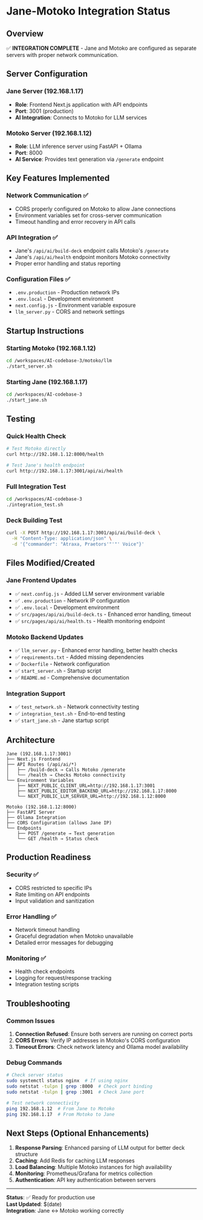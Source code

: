 # Jane-Motoko Integration Status

## Overview
✅ **INTEGRATION COMPLETE** - Jane and Motoko are configured as separate servers with proper network communication.

## Server Configuration

### Jane Server (192.168.1.17)
- **Role**: Frontend Next.js application with API endpoints
- **Port**: 3001 (production)
- **AI Integration**: Connects to Motoko for LLM services

### Motoko Server (192.168.1.12)  
- **Role**: LLM inference server using FastAPI + Ollama
- **Port**: 8000
- **AI Service**: Provides text generation via `/generate` endpoint

## Key Features Implemented

### Network Communication ✅
- CORS properly configured on Motoko to allow Jane connections
- Environment variables set for cross-server communication
- Timeout handling and error recovery in API calls

### API Integration ✅
- Jane's `/api/ai/build-deck` endpoint calls Motoko's `/generate`
- Jane's `/api/ai/health` endpoint monitors Motoko connectivity
- Proper error handling and status reporting

### Configuration Files ✅
- `.env.production` - Production network IPs
- `.env.local` - Development environment
- `next.config.js` - Environment variable exposure
- `llm_server.py` - CORS and network settings

## Startup Instructions

### Starting Motoko (192.168.1.12)
```bash
cd /workspaces/AI-codebase-3/motoko/llm
./start_server.sh
```

### Starting Jane (192.168.1.17)
```bash
cd /workspaces/AI-codebase-3
./start_jane.sh
```

## Testing

### Quick Health Check
```bash
# Test Motoko directly
curl http://192.168.1.12:8000/health

# Test Jane's health endpoint
curl http://192.168.1.17:3001/api/ai/health
```

### Full Integration Test
```bash
cd /workspaces/AI-codebase-3
./integration_test.sh
```

### Deck Building Test
```bash
curl -X POST http://192.168.1.17:3001/api/ai/build-deck \
  -H "Content-Type: application/json" \
  -d '{"commander": "Atraxa, Praetors'"'"' Voice"}'
```

## Files Modified/Created

### Jane Frontend Updates
- ✅ `next.config.js` - Added LLM server environment variable
- ✅ `.env.production` - Network IP configuration  
- ✅ `.env.local` - Development environment
- ✅ `src/pages/api/ai/build-deck.ts` - Enhanced error handling, timeout
- ✅ `src/pages/api/ai/health.ts` - Health monitoring endpoint

### Motoko Backend Updates  
- ✅ `llm_server.py` - Enhanced error handling, better health checks
- ✅ `requirements.txt` - Added missing dependencies
- ✅ `Dockerfile` - Network configuration
- ✅ `start_server.sh` - Startup script
- ✅ `README.md` - Comprehensive documentation

### Integration Support
- ✅ `test_network.sh` - Network connectivity testing
- ✅ `integration_test.sh` - End-to-end testing
- ✅ `start_jane.sh` - Jane startup script

## Architecture

```
Jane (192.168.1.17:3001)
├── Next.js Frontend
├── API Routes (/api/ai/*)
│   ├── /build-deck → Calls Motoko /generate
│   └── /health → Checks Motoko connectivity
└── Environment Variables
    ├── NEXT_PUBLIC_CLIENT_URL=http://192.168.1.17:3001
    ├── NEXT_PUBLIC_EDITOR_BACKEND_URL=http://192.168.1.17:8000
    └── NEXT_PUBLIC_LLM_SERVER_URL=http://192.168.1.12:8000

Motoko (192.168.1.12:8000)
├── FastAPI Server
├── Ollama Integration
├── CORS Configuration (allows Jane IP)
└── Endpoints
    ├── POST /generate → Text generation
    └── GET /health → Status check
```

## Production Readiness

### Security ✅
- CORS restricted to specific IPs
- Rate limiting on API endpoints
- Input validation and sanitization

### Error Handling ✅
- Network timeout handling
- Graceful degradation when Motoko unavailable
- Detailed error messages for debugging

### Monitoring ✅
- Health check endpoints
- Logging for request/response tracking
- Integration testing scripts

## Troubleshooting

### Common Issues
1. **Connection Refused**: Ensure both servers are running on correct ports
2. **CORS Errors**: Verify IP addresses in Motoko's CORS configuration
3. **Timeout Errors**: Check network latency and Ollama model availability

### Debug Commands
```bash
# Check server status
sudo systemctl status nginx  # If using nginx
sudo netstat -tulpn | grep :8000  # Check port binding
sudo netstat -tulpn | grep :3001  # Check Jane port

# Test network connectivity
ping 192.168.1.12  # From Jane to Motoko
ping 192.168.1.17  # From Motoko to Jane
```

## Next Steps (Optional Enhancements)

1. **Response Parsing**: Enhanced parsing of LLM output for better deck structure
2. **Caching**: Add Redis for caching LLM responses
3. **Load Balancing**: Multiple Motoko instances for high availability
4. **Monitoring**: Prometheus/Grafana for metrics collection
5. **Authentication**: API key authentication between servers

---

**Status**: ✅ Ready for production use  
**Last Updated**: $(date)  
**Integration**: Jane ↔ Motoko working correctly
